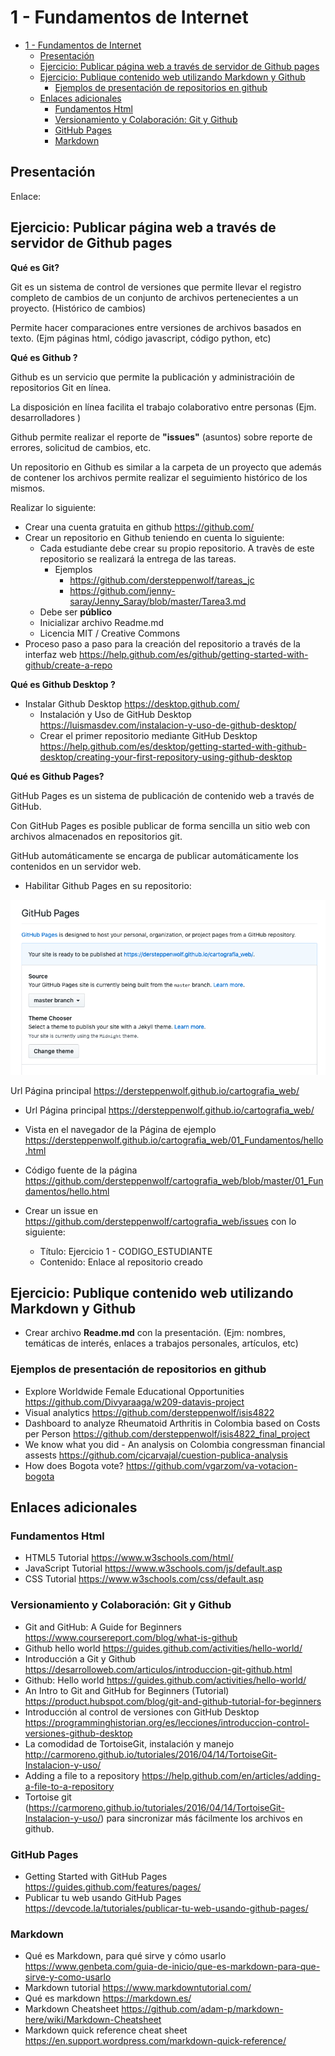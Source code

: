 # 1 - Fundamentos de Internet

- [1 - Fundamentos de Internet](#1---fundamentos-de-internet)
  - [Presentación](#presentaci%C3%B3n)
  - [Ejercicio: Publicar página web a través de servidor de Github pages](#ejercicio-publicar-p%C3%A1gina-web-a-trav%C3%A9s-de-servidor-de-github-pages)
  - [Ejercicio: Publique contenido web utilizando Markdown y Github](#ejercicio-publique-contenido-web-utilizando-markdown-y-github)
    - [Ejemplos de presentación de repositorios en github](#ejemplos-de-presentaci%C3%B3n-de-repositorios-en-github)
  - [Enlaces adicionales](#enlaces-adicionales)
    - [Fundamentos Html](#fundamentos-html)
    - [Versionamiento y Colaboración: Git y Github](#versionamiento-y-colaboraci%C3%B3n-git-y-github)
    - [GitHub Pages](#github-pages)
    - [Markdown](#markdown)

## Presentación

Enlace:  


## Ejercicio: Publicar página web a través de servidor de Github pages

**Qué es Git?**

Git es un sistema de control de versiones que permite llevar el registro completo de cambios de un
conjunto de archivos pertenecientes a un proyecto.  (Histórico de cambios)

Permite hacer comparaciones entre versiones de archivos basados en texto. (Ejm páginas html, código javascript, código python, etc)

**Qué es Github ?**

Github es un servicio que permite la publicación y administracióin de repositorios Git en línea.

La disposición en línea facilita el trabajo colaborativo entre personas (Ejm. desarrolladores ) 

Github permite realizar el reporte de __"issues"__ (asuntos)  sobre reporte de errores, solicitud de cambios, etc.

Un repositorio en Github es similar a la carpeta de un proyecto que además de contener los archivos permite realizar el seguimiento histórico de los mismos.

Realizar lo siguiente: 

- Crear una cuenta gratuita en github https://github.com/
- Crear un repositorio en Github teniendo en  cuenta lo siguiente:
  - Cada estudiante debe crear su propio repositorio.  A travès de este repositorio se realizará la entrega de las tareas.  
    - Ejemplos 
      - https://github.com/dersteppenwolf/tareas_jc
      - https://github.com/jenny-saray/Jenny_Saray/blob/master/Tarea3.md 
  - Debe ser **público**  
  - Inicializar archivo Readme.md
  - Licencia MIT / Creative Commons
- Proceso paso a paso para la creación del repositorio a través de la interfaz web https://help.github.com/es/github/getting-started-with-github/create-a-repo


**Qué es Github Desktop ?**

- Instalar Github Desktop https://desktop.github.com/
  - Instalación y Uso de GitHub Desktop https://luismasdev.com/instalacion-y-uso-de-github-desktop/
  - Crear el primer repositorio mediante GitHub Desktop https://help.github.com/es/desktop/getting-started-with-github-desktop/creating-your-first-repository-using-github-desktop


**Qué es Github Pages?**

GitHub Pages es un sistema de publicación de contenido web a través de GitHub.

Con GitHub Pages es posible publicar de forma sencilla un sitio web con archivos almacenados en repositorios git. 

GitHub automáticamente se encarga de publicar automáticamente los contenidos en un servidor web.


- Habilitar Github Pages en su repositorio: 

![pages](pages.png "pages")

Url Página principal https://dersteppenwolf.github.io/cartografia_web/

- Url Página principal https://dersteppenwolf.github.io/cartografia_web/
- Vista en el navegador de la Página de ejemplo 
https://dersteppenwolf.github.io/cartografia_web/01_Fundamentos/hello.html 
- Código fuente de la página 
https://github.com/dersteppenwolf/cartografia_web/blob/master/01_Fundamentos/hello.html 







- Crear un issue en https://github.com/dersteppenwolf/cartografia_web/issues con lo siguiente:
  - Título: Ejercicio 1 - CODIGO_ESTUDIANTE
  - Contenido: Enlace al repositorio creado





## Ejercicio: Publique contenido web utilizando Markdown  y Github 

- Crear archivo **Readme.md** con la presentación. (Ejm: nombres, temáticas de interés, enlaces a trabajos personales, artículos, etc)


### Ejemplos de presentación de repositorios en github

- Explore Worldwide Female Educational Opportunities https://github.com/Divyaraaga/w209-datavis-project
- Visual analytics https://github.com/dersteppenwolf/isis4822
- Dashboard to analyze Rheumatoid Arthritis in Colombia based on Costs per Person https://github.com/dersteppenwolf/isis4822_final_project
- We know what you did - An analysis on Colombia congressman financial assests https://github.com/cjcarvajal/cuestion-publica-analysis
- How does Bogota vote? https://github.com/vgarzom/va-votacion-bogota

## Enlaces adicionales

### Fundamentos Html

- HTML5 Tutorial https://www.w3schools.com/html/
- JavaScript Tutorial https://www.w3schools.com/js/default.asp
- CSS Tutorial https://www.w3schools.com/css/default.asp


### Versionamiento y Colaboración: Git y Github

- Git and GitHub: A Guide for Beginners https://www.coursereport.com/blog/what-is-github
- Github hello world https://guides.github.com/activities/hello-world/
- Introducción a Git y Github https://desarrolloweb.com/articulos/introduccion-git-github.html
- Github: Hello world https://guides.github.com/activities/hello-world/
- An Intro to Git and GitHub for Beginners (Tutorial) https://product.hubspot.com/blog/git-and-github-tutorial-for-beginners
- Introducción al control de versiones con GitHub Desktop https://programminghistorian.org/es/lecciones/introduccion-control-versiones-github-desktop
- La comodidad de TortoiseGit, instalación y manejo http://carmoreno.github.io/tutoriales/2016/04/14/TortoiseGit-Instalacion-y-uso/
- Adding a file to a repository https://help.github.com/en/articles/adding-a-file-to-a-repository
- Tortoise git (https://carmoreno.github.io/tutoriales/2016/04/14/TortoiseGit-Instalacion-y-uso/) para sincronizar más fácilmente los archivos en github.

### GitHub Pages

- Getting Started with GitHub Pages https://guides.github.com/features/pages/
- Publicar tu web usando GitHub Pages https://devcode.la/tutoriales/publicar-tu-web-usando-github-pages/

### Markdown

- Qué es Markdown, para qué sirve y cómo usarlo https://www.genbeta.com/guia-de-inicio/que-es-markdown-para-que-sirve-y-como-usarlo
- Markdown tutorial https://www.markdowntutorial.com/
- Qué es markdown https://markdown.es/
- Markdown Cheatsheet https://github.com/adam-p/markdown-here/wiki/Markdown-Cheatsheet
- Markdown quick reference cheat sheet https://en.support.wordpress.com/markdown-quick-reference/